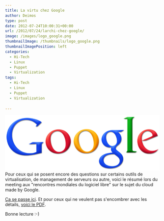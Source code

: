 ```yaml
---
title: La virtu chez Google
author: Deimos
type: post
date: 2012-07-24T10:00:31+00:00
url: /2012/07/24/larchi-chez-google/
image: /images/logo_google.png
thumbnailImage: /thumbnails/logo_google.png
thumbnailImagePosition: left
categories:
  - Hi-Tech
  - Linux
  - Puppet
  - Virtualization
tags:
  - Hi-Tech
  - Linux
  - Puppet
  - Virtualization

---
```

![google-logo](/images/logo_google.png)
Pour ceux qui se posent encore des questions sur certains outils de virtualisation, de management de serveurs ou autre, voici le résumé lors du meeting aux "rencontres mondiales du logiciel libre" sur le sujet du cloud made by Google.

[Ça se passe ici][1]. Et pour ceux qui ne veulent pas s'encombrer avec les détails, [voici le PDF][2].

Bonne lecture :-)

 [1]: http://schedule2012.rmll.info/Virtualization-Google?lang=fr
 [2]: http://schedule2012.rmll.info/IMG/pdf/rmll2012_virtualization.pdf